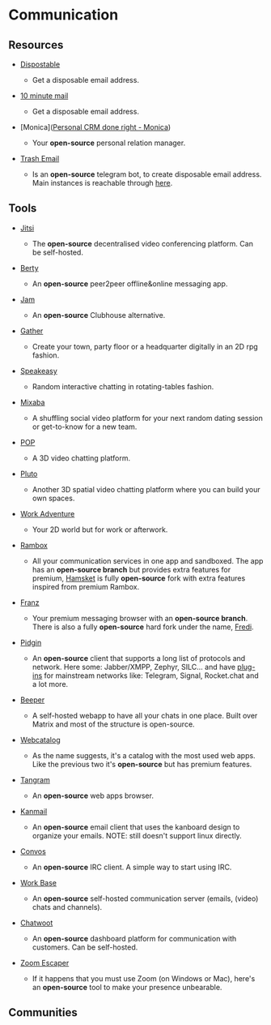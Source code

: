# Communication

## Resources

* [Dispostable](https://www.dispostable.com)
  
  * Get a disposable email address.

* [10 minute mail](https://10minutemail.com)
  
  * Get a disposable email address.

* [Monica]([Personal CRM done right - Monica](https://www.monicahq.com))
  
  - Your **open-source** personal relation manager.
- [Trash Email](https://github.com/r0hi7/Trashemail)
  
  - Is an **open-source** telegram bot, to create disposable email address. Main instances is reachable through [here](https://t.me/trashemail_bot).

## Tools

* [Jitsi](https://meet.jit.si)
  
  * The **open-source** decentralised video conferencing platform. Can be self-hosted.

* [Berty](https://berty.tech)
  
  * An **open-source** peer2peer offline&online messaging app. 

* [Jam](https://jam.systems)
  
  * An **open-source** Clubhouse alternative.

* [Gather](https://gather.town)
  
  * Create your town, party floor or a headquarter digitally in an 2D rpg fashion.

* [Speakeasy](https://speakeasy.co)
  
  * Random interactive chatting in rotating-tables fashion.

* [Mixaba](https://mixaba.com)
  
  * A shuffling social video platform for your next random dating session or get-to-know for a new team. 

* [POP](https://pop.com)
  
  * A 3D video chatting platform.

* [Pluto](https://pluto.video)
  
  * Another 3D spatial video chatting platform where you can build your own spaces. 

* [Work Adventure](https://workadventu.re)
  
  * Your 2D world but for work or afterwork.

* [Rambox](https://rambox.pro)
  
  * All your communication services in one app and sandboxed. The app has an **open-source branch** but provides extra features for premium, [Hamsket](https://github.com/TheGoddessInari/hamsket) is fully **open-source** fork with extra features inspired from premium Rambox.

* [Franz](https://meetfranz.com)
  
  * Your premium messaging browser with an **open-source branch**. There is also a fully **open-source** hard fork under the name, [Fredi](https://getferdi.com).

* [Pidgin](https://www.pidgin.im)
  
  * An **open-source** client that supports a long list of protocols and network. Here some: Jabber/XMPP, Zephyr, SILC... and  have [plug-ins](https://www.pidgin.im/plugins) for mainstream networks like: Telegram, Signal, Rocket.chat and a lot more.

* [Beeper](https://www.beeperhq.com)
  
  * A self-hosted webapp to have all your chats in one place. Built over Matrix and most of the structure is open-source.

* [Webcatalog](https://webcatalog.app)
  
  * As the name suggests, it's a catalog with the most used web apps. Like the previous two it's **open-source** but has premium features.

* [Tangram](https://github.com/sonnyp/Tangram)
  
  * An **open-source** web apps browser.

* [Kanmail](https://github.com/Oxygem/Kanmail)
  
  * An **open-source** email client that uses the kanboard design to organize your emails. NOTE: still doesn't support linux directly.

* [Convos](https://convos.chat)
  
  - An **open-source** IRC client. A simple way to start using IRC.
- [Work Base](https://github.com/wanglian/workbase-server)
  
  - An **open-source** self-hosted communication server (emails, (video) chats and channels).

- [Chatwoot](https://www.chatwoot.com)
  
  - An **open-source** dashboard platform for communication with customers. Can be self-hosted.

- [Zoom Escaper](https://zoomescaper.com/)
  
  - If it happens that you must use Zoom (on Windows or Mac), here's an **open-source** tool to make your presence unbearable.

## Communities
